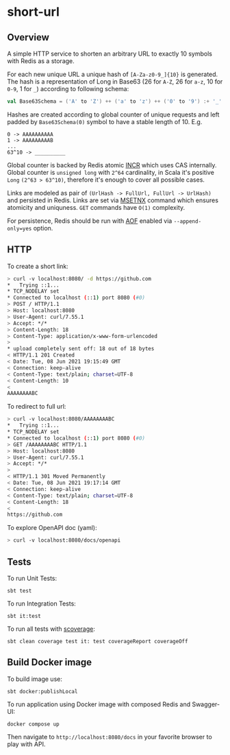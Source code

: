 short-url
=============

## Overview

A simple HTTP service to shorten an arbitrary URL to exactly 10 symbols with Redis as a storage.

For each new unique URL a unique hash of `[A-Za-z0-9_]{10}` is generated. The hash is a representation of Long in Base63 (26 for `A-Z`, 26 for `a-z`, 10 for `0-9`, 1 for `_`) according to following schema:

```scala
val Base63Schema = ('A' to 'Z') ++ ('a' to 'z') ++ ('0' to '9') :+ '_'
```

Hashes are created according to global counter of unique requests and left padded by `Base63Schema(0)` symbol to have a
stable length of 10. E.g.

```
0 -> AAAAAAAAAA 
1 -> AAAAAAAAAB
...
63^10 -> __________ 
```

Global counter is backed by Redis atomic [INCR](https://redis.io/commands/INCR) which uses CAS internally. Global
counter is `unsigned long` with `2^64` cardinality, in Scala it's positive `Long` `(2^63 > 63^10)`, therefore it's enough to cover
all possible cases.

Links are modeled as pair of `(UrlHash -> FullUrl, FullUrl -> UrlHash)` and persisted in Redis. Links are set
via [MSETNX](https://redis.io/commands/msetnx) command which ensures atomicity and uniquness.
`GET` commands have `O(1)` complexity. 

For persistence, Redis should be run with [AOF](https://redis.io/topics/persistence#aof-advantages) enabled
via `--append-only=yes` option.

## HTTP
To create a short link:
```bash
> curl -v localhost:8080/ -d https://github.com
*   Trying ::1...
* TCP_NODELAY set
* Connected to localhost (::1) port 8080 (#0)
> POST / HTTP/1.1
> Host: localhost:8080
> User-Agent: curl/7.55.1
> Accept: */*
> Content-Length: 18
> Content-Type: application/x-www-form-urlencoded
>
* upload completely sent off: 18 out of 18 bytes
< HTTP/1.1 201 Created
< Date: Tue, 08 Jun 2021 19:15:49 GMT
< Connection: keep-alive
< Content-Type: text/plain; charset=UTF-8
< Content-Length: 10
<
AAAAAAAABC
```

To redirect to full url:
```bash 
> curl -v localhost:8080/AAAAAAAABC
*   Trying ::1...
* TCP_NODELAY set
* Connected to localhost (::1) port 8080 (#0)
> GET /AAAAAAAABC HTTP/1.1
> Host: localhost:8080
> User-Agent: curl/7.55.1
> Accept: */*
>
< HTTP/1.1 301 Moved Permanently
< Date: Tue, 08 Jun 2021 19:17:14 GMT
< Connection: keep-alive
< Content-Type: text/plain; charset=UTF-8
< Content-Length: 18
<
https://github.com
```

To explore OpenAPI doc (yaml):
```bash
> curl -v localhost:8080/docs/openapi
````

## Tests

To run Unit Tests:

```
sbt test
```

To run Integration Tests:

```
sbt it:test
```

To run all tests with [scoverage](https://github.com/scoverage/sbt-scoverage):

```
sbt clean coverage test it: test coverageReport coverageOff
```

## Build Docker image

To build image use:

```
sbt docker:publishLocal
```

To run application using Docker image with composed Redis and Swagger-UI:

```
docker compose up
```

Then navigate to `http://localhost:8080/docs` in your favorite browser to play with API.